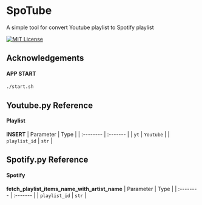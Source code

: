 
# SpoTube

A simple tool for convert Youtube playlist to Spotify playlist


[![MIT License](https://img.shields.io/badge/License-MIT-green.svg)](https://choosealicense.com/licenses/mit/)
## Acknowledgements

#### APP START
```bash
./start.sh
```
## Youtube.py Reference

#### Playlist

**INSERT**
| Parameter | Type     |
| :-------- | :------- |
| `yt` | `Youtube` |
| `playlist_id` | `str` |


## Spotify.py Reference

#### Spotify

**fetch_playlist_items_name_with_artist_name**
| Parameter | Type     |
| :-------- | :------- |
| `playlist_id` | `str` |
